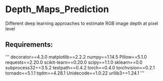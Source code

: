 # Depth_Maps_Prediction
Different deep learning approaches to estimate RGB image depth at pixel level


## Requirements:
'''
decorator==4.3.0
matplotlib==2.2.2
numpy==1.14.5
Pillow==5.1.0
requests==2.20.0
scikit-learn==0.20.0
scipy==1.1.0
sklearn==0.0
subprocess32==3.5.2
testpath==0.4.2
torch==0.4.0
torchvision==0.2.1
tornado==5.1.1
tqdm==4.28.1
Unidecode==1.0.22
urllib3==1.24.1
'''
